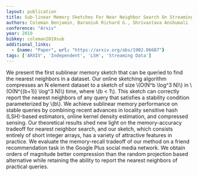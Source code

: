 ```yaml
---
layout: publication
title: Sub-linear Memory Sketches For Near Neighbor Search On Streaming Data
authors: Coleman Benjamin, Baraniuk Richard G., Shrivastava Anshumali
conference: "Arxiv"
year: 2019
bibkey: coleman2019sub
additional_links:
  - {name: "Paper", url: "https://arxiv.org/abs/1902.06687"}
tags: ['ARXIV', 'Independent', 'LSH', 'Streaming Data']
---
```

<p>We present the first sublinear memory sketch that can be queried to
find the nearest neighbors in a dataset. Our online sketching algorithm
compresses an N element dataset to a sketch of size <span
class="math inline">\(O(N^b \log^3 N)\)</span> in <span
class="math inline">\(O(N^{(b+1)} \log^3
N)\)</span> time, where <span class="math inline">\(b &lt; 1\)</span>.
This sketch can correctly report the nearest neighbors of any query that
satisfies a stability condition parameterized by <span
class="math inline">\(b\)</span>. We achieve sublinear memory
performance on stable queries by combining recent advances in locality
sensitive hash (LSH)-based estimators, online kernel density estimation,
and compressed sensing. Our theoretical results shed new light on the
memory-accuracy tradeoff for nearest neighbor search, and our sketch,
which consists entirely of short integer arrays, has a variety of
attractive features in practice. We evaluate the memory-recall tradeoff
of our method on a friend recommendation task in the Google Plus social
media network. We obtain orders of magnitude better compression than the
random projection based alternative while retaining the ability to
report the nearest neighbors of practical queries.</p>
